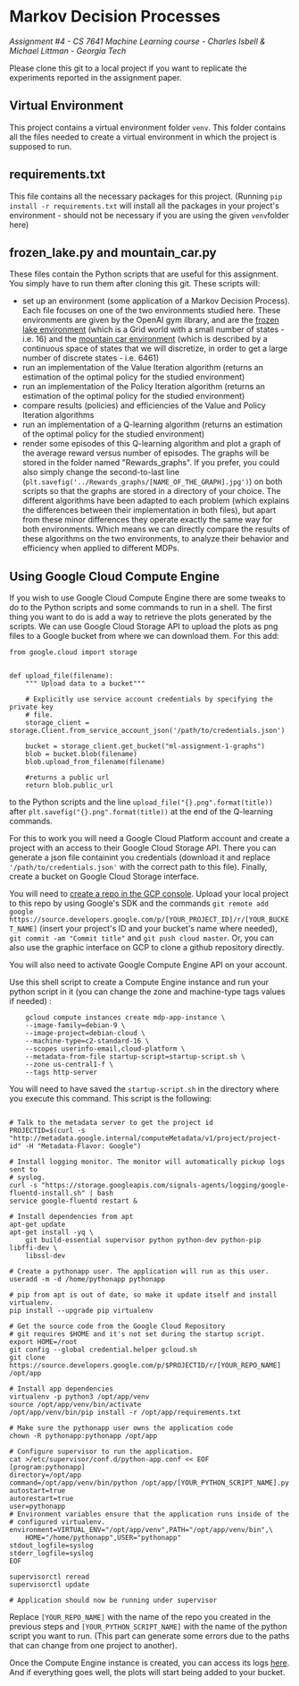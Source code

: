 # Markov Decision Processes
*Assignment #4 - CS 7641 Machine Learning course - Charles Isbell & Michael Littman - Georgia Tech*

Please clone this git to a local project if you want to replicate the experiments reported in the assignment paper.

Virtual Environment
----
This project contains a virtual environment folder ```venv```. This folder contains all the files needed to create a virtual environment in which the project is supposed to run.

requirements.txt
----
This file contains all the necessary packages for this project. (Running ```pip install -r requirements.txt``` will install all the packages in your project's environment - should not be necessary if you are using the given ```venv```folder here)

frozen_lake.py and mountain_car.py
----
These files contain the Python scripts that are useful for this assignment. You simply have to run them after cloning this git. These scripts will:
- set up an environment (some application of a Markov Decision Process). Each file focuses on one of the two environments studied here. These environments are given by the OpenAI gym ilbrary, and are the [frozen lake environment](http://gym.openai.com/envs/FrozenLake-v0/) (which is a Grid world with a small number of states - i.e. 16) and the [mountain car environment](http://gym.openai.com/envs/MountainCar-v0/) (which is described by a continuous space of states that we will discretize, in order to get a large number of discrete states - i.e. 6461)
- run an implementation of the Value Iteration algorithm (returns an estimation of the optimal policy for the studied environment)
- run an implementation of the Policy Iteration algorithm (returns an estimation of the optimal policy for the studied environment)
- compare results (policies) and efficiencies of the Value and Policy Iteration algorithms
- run an implementation of a Q-learning algorithm (returns an estimation of the optimal policy for the studied environment)
- render some episodes of this Q-learning algorithm and plot a graph of the average reward versus number of episodes. The graphs will be stored in the folder named "Rewards_graphs". If you prefer, you could also simply change the second-to-last line (```plt.savefig('../Rewards_graphs/[NAME_OF_THE_GRAPH].jpg')```) on both scripts so that the graphs are stored in a directory of your choice.
The different algorithms have been adapted to each problem (which explains the differences between their implementation in both files), but apart from these minor differences they operate exactly the same way for both environments. Which means we can directly compare the results of these algorithms on the two environments, to analyze their behavior and efficiency when applied to different MDPs.

Using Google Cloud Compute Engine
----
If you wish to use Google Cloud Compute Engine there are some tweaks to do to the Python scripts and some commands to run in a shell.
The first thing you want to do is add a way to retrieve the plots generated by the scripts. We can use Google Cloud Storage API to upload the plots as png files to a Google bucket from where we can download them. For this add:

```
from google.cloud import storage


def upload_file(filename):
    """ Upload data to a bucket"""

    # Explicitly use service account credentials by specifying the private key
    # file.
    storage_client = storage.Client.from_service_account_json('/path/to/credentials.json')

    bucket = storage_client.get_bucket("ml-assignment-1-graphs")
    blob = bucket.blob(filename)
    blob.upload_from_filename(filename)

    #returns a public url
    return blob.public_url
```

to the Python scripts and the line ```upload_file("{}.png".format(title))``` after ```plt.savefig("{}.png".format(title))``` at the end of the Q-learning commands.

For this to work you will need a Google Cloud Platform account and create a project with an access to their Google Cloud Storage API. There you can generate a json file containint you credentials (download it and replace ```'/path/to/credentials.json'``` with the correct path to this file). Finally, create a bucket on Google Cloud Storage interface.

You will need to [create a repo in the GCP console](https://console.cloud.google.com/code/develop/repo?hl=fr&_ga=2.48832550.-1843116383.1569054709). Upload your local project to this repo by using Google's SDK and the commands ```git remote add google https://source.developers.google.com/p/[YOUR_PROJECT_ID]/r/[YOUR_BUCKET_NAME]``` (insert your project's ID and your bucket's name where needed), ```git commit -am "Commit title"``` and ```git push cloud master```. Or, you can also use the graphic interface on GCP to clone a github repository directly.

You will also need to activate Google Compute Engine API on your account.

Use this shell script to create a Compute Engine instance and run your python script in it (you can change the zone and machine-type tags values if needed) :

```
    gcloud compute instances create mdp-app-instance \
    --image-family=debian-9 \
    --image-project=debian-cloud \
    --machine-type=c2-standard-16 \
    --scopes userinfo-email,cloud-platform \
    --metadata-from-file startup-script=startup-script.sh \
    --zone us-central1-f \
    --tags http-server
```
    
You will need to have saved the ```startup-script.sh``` in the directory where you execute this command. This script is the following:

```set -v

# Talk to the metadata server to get the project id
PROJECTID=$(curl -s "http://metadata.google.internal/computeMetadata/v1/project/project-id" -H "Metadata-Flavor: Google")

# Install logging monitor. The monitor will automatically pickup logs sent to
# syslog.
curl -s "https://storage.googleapis.com/signals-agents/logging/google-fluentd-install.sh" | bash
service google-fluentd restart &

# Install dependencies from apt
apt-get update
apt-get install -yq \
    git build-essential supervisor python python-dev python-pip libffi-dev \
    libssl-dev

# Create a pythonapp user. The application will run as this user.
useradd -m -d /home/pythonapp pythonapp

# pip from apt is out of date, so make it update itself and install virtualenv.
pip install --upgrade pip virtualenv

# Get the source code from the Google Cloud Repository
# git requires $HOME and it's not set during the startup script.
export HOME=/root
git config --global credential.helper gcloud.sh
git clone https://source.developers.google.com/p/$PROJECTID/r/[YOUR_REPO_NAME] /opt/app

# Install app dependencies
virtualenv -p python3 /opt/app/venv
source /opt/app/venv/bin/activate
/opt/app/venv/bin/pip install -r /opt/app/requirements.txt

# Make sure the pythonapp user owns the application code
chown -R pythonapp:pythonapp /opt/app

# Configure supervisor to run the application.
cat >/etc/supervisor/conf.d/python-app.conf << EOF
[program:pythonapp]
directory=/opt/app
command=/opt/app/venv/bin/python /opt/app/[YOUR_PYTHON_SCRIPT_NAME].py
autostart=true
autorestart=true
user=pythonapp
# Environment variables ensure that the application runs inside of the
# configured virtualenv.
environment=VIRTUAL_ENV="/opt/app/venv",PATH="/opt/app/venv/bin",\
    HOME="/home/pythonapp",USER="pythonapp"
stdout_logfile=syslog
stderr_logfile=syslog
EOF

supervisorctl reread
supervisorctl update

# Application should now be running under supervisor
```

Replace ```[YOUR_REPO_NAME]``` with the name of the repo you created in the previous steps and ```[YOUR_PYTHON_SCRIPT_NAME]``` with the name of the python script you want to run. (This part can generate some errors due to the paths that can change from one project to another).

Once the Compute Engine instance is created, you can access its logs [here](https://console.cloud.google.com/logs?service=compute.googleapis.com&hl=fr&_ga=2.244371077.-1843116383.1569054709). And if everything goes well, the plots will start being added to your bucket.

